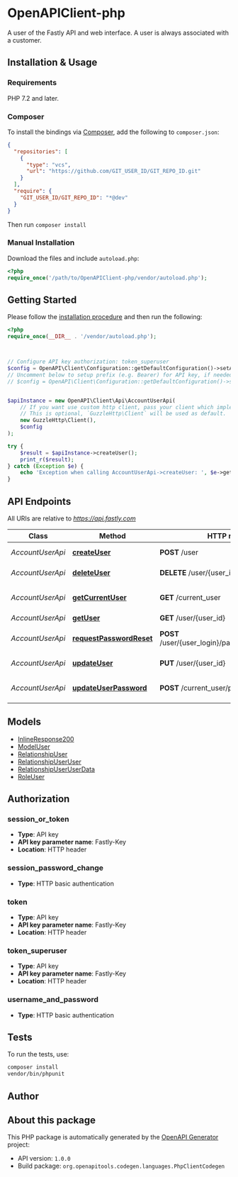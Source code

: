 # OpenAPIClient-php

A user of the Fastly API and web interface. A user is always associated with a customer.


## Installation & Usage

### Requirements

PHP 7.2 and later.

### Composer

To install the bindings via [Composer](https://getcomposer.org/), add the following to `composer.json`:

```json
{
  "repositories": [
    {
      "type": "vcs",
      "url": "https://github.com/GIT_USER_ID/GIT_REPO_ID.git"
    }
  ],
  "require": {
    "GIT_USER_ID/GIT_REPO_ID": "*@dev"
  }
}
```

Then run `composer install`

### Manual Installation

Download the files and include `autoload.php`:

```php
<?php
require_once('/path/to/OpenAPIClient-php/vendor/autoload.php');
```

## Getting Started

Please follow the [installation procedure](#installation--usage) and then run the following:

```php
<?php
require_once(__DIR__ . '/vendor/autoload.php');



// Configure API key authorization: token_superuser
$config = OpenAPI\Client\Configuration::getDefaultConfiguration()->setApiKey('Fastly-Key', 'YOUR_API_KEY');
// Uncomment below to setup prefix (e.g. Bearer) for API key, if needed
// $config = OpenAPI\Client\Configuration::getDefaultConfiguration()->setApiKeyPrefix('Fastly-Key', 'Bearer');


$apiInstance = new OpenAPI\Client\Api\AccountUserApi(
    // If you want use custom http client, pass your client which implements `GuzzleHttp\ClientInterface`.
    // This is optional, `GuzzleHttp\Client` will be used as default.
    new GuzzleHttp\Client(),
    $config
);

try {
    $result = $apiInstance->createUser();
    print_r($result);
} catch (Exception $e) {
    echo 'Exception when calling AccountUserApi->createUser: ', $e->getMessage(), PHP_EOL;
}

```

## API Endpoints

All URIs are relative to *https://api.fastly.com*

Class | Method | HTTP request | Description
------------ | ------------- | ------------- | -------------
*AccountUserApi* | [**createUser**](docs/Api/AccountUserApi.md#createuser) | **POST** /user | Create a user
*AccountUserApi* | [**deleteUser**](docs/Api/AccountUserApi.md#deleteuser) | **DELETE** /user/{user_id} | Delete a user
*AccountUserApi* | [**getCurrentUser**](docs/Api/AccountUserApi.md#getcurrentuser) | **GET** /current_user | Get the current user
*AccountUserApi* | [**getUser**](docs/Api/AccountUserApi.md#getuser) | **GET** /user/{user_id} | Get a user
*AccountUserApi* | [**requestPasswordReset**](docs/Api/AccountUserApi.md#requestpasswordreset) | **POST** /user/{user_login}/password/request_reset | Request a password reset
*AccountUserApi* | [**updateUser**](docs/Api/AccountUserApi.md#updateuser) | **PUT** /user/{user_id} | Update a user
*AccountUserApi* | [**updateUserPassword**](docs/Api/AccountUserApi.md#updateuserpassword) | **POST** /current_user/password | Update the user&#39;s password

## Models

- [InlineResponse200](docs/Model/InlineResponse200.md)
- [ModelUser](docs/Model/ModelUser.md)
- [RelationshipUser](docs/Model/RelationshipUser.md)
- [RelationshipUserUser](docs/Model/RelationshipUserUser.md)
- [RelationshipUserUserData](docs/Model/RelationshipUserUserData.md)
- [RoleUser](docs/Model/RoleUser.md)

## Authorization

### session_or_token

- **Type**: API key
- **API key parameter name**: Fastly-Key
- **Location**: HTTP header



### session_password_change

- **Type**: HTTP basic authentication


### token

- **Type**: API key
- **API key parameter name**: Fastly-Key
- **Location**: HTTP header



### token_superuser

- **Type**: API key
- **API key parameter name**: Fastly-Key
- **Location**: HTTP header



### username_and_password

- **Type**: HTTP basic authentication

## Tests

To run the tests, use:

```bash
composer install
vendor/bin/phpunit
```

## Author



## About this package

This PHP package is automatically generated by the [OpenAPI Generator](https://openapi-generator.tech) project:

- API version: `1.0.0`
- Build package: `org.openapitools.codegen.languages.PhpClientCodegen`
